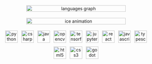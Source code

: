 <div align="center"
     style="display: flex;
            flex-wrap: wrap;
            justify-content: center;
            align-items: flex-start;
            gap: 20px;           /* space between items */
            padding: 20px 0;     /* top/bottom padding */
            ">

  <div style="flex: 1 1 300px; /* grow, shrink, base width matches GIF */
              max-width: 320px;">
    <img
      src="https://github-readme-stats.vercel.app/api/top-langs?username=Blacbrd&locale=en&hide_title=false&layout=compact&card_width=240&langs_count=6&theme=dark&hide_border=false"
      alt="languages graph"
      style="width: 100%; height: auto;"
    />
  </div>

  <!-- ANIMATED GIF -->
  <div style="flex: 1 1 300px;
              max-width: 320px;">
    <img
      src="https://www.icegif.com/wp-content/uploads/icegif-6980.gif"
      alt="ice animation"
      style="width: 100%; height: auto;"
    />
  </div>

  <!-- TOOL ICONS (WRAPPING ITSELF) -->
  <div style="flex: 1 1 300px;
              max-width: 600px;
              display: flex;
              flex-wrap: wrap;
              justify-content: center;
              gap: 12px;    /* space between icons */
              align-items: center;">
    <img src="https://cdn.jsdelivr.net/gh/devicons/devicon/icons/python/python-original.svg"
         alt="python"
         style="width: 40px; height: auto;" />
    <img src="https://cdn.jsdelivr.net/gh/devicons/devicon/icons/csharp/csharp-original.svg"
         alt="csharp"
         style="width: 40px; height: auto;" />
    <img src="https://cdn.jsdelivr.net/gh/devicons/devicon/icons/java/java-original.svg"
         alt="java"
         style="width: 40px; height: auto;" />
    <img src="https://cdn.jsdelivr.net/gh/devicons/devicon/icons/opencv/opencv-original.svg"
         alt="opencv"
         style="width: 40px; height: auto;" />
    <img src="https://cdn.jsdelivr.net/gh/devicons/devicon/icons/tensorflow/tensorflow-original.svg"
         alt="tensorflow"
         style="width: 40px; height: auto;" />
    <img src="https://cdn.jsdelivr.net/gh/devicons/devicon/icons/jupyter/jupyter-original.svg"
         alt="jupyter"
         style="width: 40px; height: auto;" />
    <img src="https://cdn.jsdelivr.net/gh/devicons/devicon/icons/react/react-original.svg"
         alt="react"
         style="width: 40px; height: auto;" />
    <img src="https://cdn.jsdelivr.net/gh/devicons/devicon/icons/javascript/javascript-original.svg"
         alt="javascript"
         style="width: 40px; height: auto;" />
    <img src="https://cdn.jsdelivr.net/gh/devicons/devicon/icons/typescript/typescript-original.svg"
         alt="typescript"
         style="width: 40px; height: auto;" />
    <img src="https://cdn.jsdelivr.net/gh/devicons/devicon/icons/html5/html5-original.svg"
         alt="html5"
         style="width: 40px; height: auto;" />
    <img src="https://cdn.jsdelivr.net/gh/devicons/devicon/icons/css3/css3-original.svg"
         alt="css3"
         style="width: 40px; height: auto;" />
    <img src="https://cdn.jsdelivr.net/gh/devicons/devicon/icons/godot/godot-original.svg"
         alt="godot"
         style="width: 40px; height: auto;" />
  </div>

</div>

